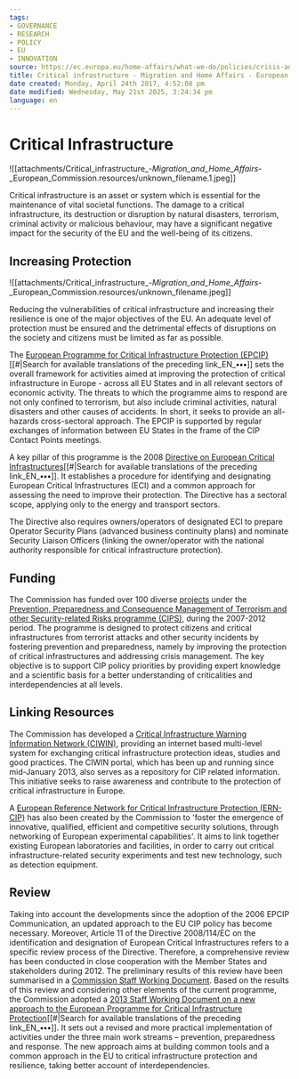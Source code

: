 ```yaml
---
tags:
- GOVERNANCE
- RESEARCH
- POLICY
- EU
- INNOVATION
source: https://ec.europa.eu/home-affairs/what-we-do/policies/crisis-and-terrorism/critical-infrastructure_en
title: Critical infrastructure - Migration and Home Affairs - European Commission
date created: Monday, April 24th 2017, 4:52:08 pm
date modified: Wednesday, May 21st 2025, 3:24:34 pm
language: en
---
```


# Critical Infrastructure

![[attachments/Critical_infrastructure_-_Migration_and_Home_Affairs_-_European_Commission.resources/unknown_filename.1.jpeg]]

Critical infrastructure is an asset or system which is essential for the maintenance of vital societal functions. The damage to a critical infrastructure, its destruction or disruption by natural disasters, terrorism, criminal activity or malicious behaviour, may have a significant negative impact for the security of the EU and the well-being of its citizens.

## Increasing Protection

![[attachments/Critical_infrastructure_-_Migration_and_Home_Affairs_-_European_Commission.resources/unknown_filename.jpeg]]

Reducing the vulnerabilities of critical infrastructure and increasing their resilience is one of the major objectives of the EU. An adequate level of protection must be ensured and the detrimental effects of disruptions on the society and citizens must be limited as far as possible.

The [European Programme for Critical Infrastructure Protection (EPCIP)](http://eur-lex.europa.eu/LexUriServ/LexUriServ.do?uri=COM:2006:0786:FIN:EN:PDF)[[#|Search for available translations of the preceding link_EN_**•••**]] sets the overall framework for activities aimed at improving the protection of critical infrastructure in Europe - across all EU States and in all relevant sectors of economic activity. The threats to which the programme aims to respond are not only confined to terrorism, but also include criminal activities, natural disasters and other causes of accidents. In short, it seeks to provide an all-hazards cross-sectoral approach. The EPCIP is supported by regular exchanges of information between EU States in the frame of the CIP Contact Points meetings.

A key pillar of this programme is the 2008 [Directive on European Critical Infrastructures](http://eur-lex.europa.eu/LexUriServ/LexUriServ.do?uri=OJ:L:2008:345:0075:0082:EN:PDF)[[#|Search for available translations of the preceding link_EN_**•••**]]. It establishes a procedure for identifying and designating European Critical Infrastructures (ECI) and a common approach for assessing the need to improve their protection. The Directive has a sectoral scope, applying only to the energy and transport sectors.

The Directive also requires owners/operators of designated ECI to prepare Operator Security Plans (advanced business continuity plans) and nominate Security Liaison Officers (linking the owner/operator with the national authority responsible for critical infrastructure protection).

## Funding

The Commission has funded over 100 diverse [projects](https://ec.europa.eu/home-affairs/financing/fundings/projects) under the [Prevention, Preparedness and Consequence Management of Terrorism and other Security-related Risks programme (CIPS)](https://ec.europa.eu/home-affairs/financing/fundings/security-and-safeguarding-liberties/projects-database), during the 2007-2012 period. The programme is designed to protect citizens and critical infrastructures from terrorist attacks and other security incidents by fostering prevention and preparedness, namely by improving the protection of critical infrastructures and addressing crisis management. The key objective is to support CIP policy priorities by providing expert knowledge and a scientific basis for a better understanding of criticalities and interdependencies at all levels.

## Linking Resources

The Commission has developed a [Critical Infrastructure Warning Information Network (CIWIN)](https://ec.europa.eu/home-affairs/what-we-do/networks/critical_infrastructure_warning_information_network), providing an internet based multi-level system for exchanging critical infrastructure protection ideas, studies and good practices. The CIWIN portal, which has been up and running since mid-January 2013, also serves as a repository for CIP related information. This initiative seeks to raise awareness and contribute to the protection of critical infrastructure in Europe.

A [European Reference Network for Critical Infrastructure Protection (ERN-CIP)](https://erncip-project.jrc.ec.europa.eu/) has also been created by the Commission to 'foster the emergence of innovative, qualified, efficient and competitive security solutions, through networking of European experimental capabilities'. It aims to link together existing European laboratories and facilities, in order to carry out critical infrastructure-related security experiments and test new technology, such as detection equipment.

## Review

Taking into account the developments since the adoption of the 2006 EPCIP Communication, an updated approach to the EU CIP policy has become necessary. Moreover, Article 11 of the Directive 2008/114/EC on the identification and designation of European Critical Infrastructures refers to a specific review process of the Directive. Therefore, a comprehensive review has been conducted in close cooperation with the Member States and stakeholders during 2012. The preliminary results of this review have been summarised in a [Commission Staff Working Document](https://ec.europa.eu/home-affairs/sites/homeaffairs/files/pdf/policies/crisis_and_terrorism/epcip_swd_2012_190_final.pdf). Based on the results of this review and considering other elements of the current programme, the Commission adopted a [2013 Staff Working Document on a new approach to the European Programme for Critical Infrastructure Protection](https://ec.europa.eu/home-affairs/sites/homeaffairs/files/what-we-do/policies/crisis-and-terrorism/critical-infrastructure/docs/swd_2013_318_on_epcip_en.pdf)[[#|Search for available translations of the preceding link_EN_**•••**]]. It sets out a revised and more practical implementation of activities under the three main work streams – prevention, preparedness and response. The new approach aims at building common tools and a common approach in the EU to critical infrastructure protection and resilience, taking better account of interdependencies.
